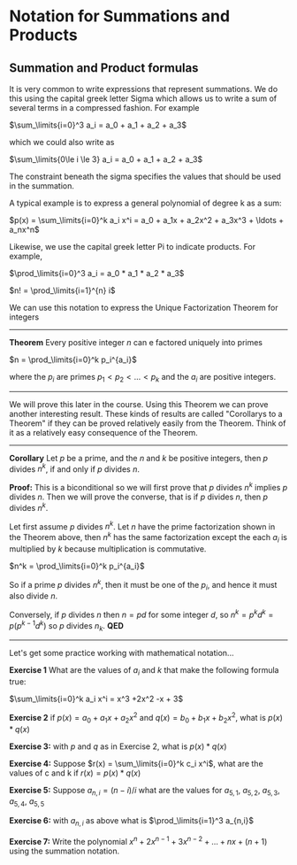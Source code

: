 # Notation for Summations and Products

## Summation and Product formulas
It is very common to write expressions that represent summations. We do this using the capital greek letter Sigma which allows us to write a sum of several terms in a compressed fashion. For example

$\sum_\limits{i=0}^3 a_i  = a_0 + a_1 + a_2 + a_3$

which we could also write as

$\sum_\limits{0\le i \le 3} a_i  = a_0 + a_1 + a_2 + a_3$

The constraint beneath the sigma specifies the values that should be used in the summation.

A typical example is to express a general polynomial of degree k as a sum:

$p(x) = \sum_\limits{i=0}^k a_i x^i = a_0 + a_1x + a_2x^2 + a_3x^3 + \ldots + a_nx^n$

Likewise, we use the capital greek letter Pi to indicate products. For example,

$\prod_\limits{i=0}^3 a_i  = a_0 * a_1 * a_2 * a_3$

$n! = \prod_\limits{i=1}^{n} i$

We can use this notation to express the Unique Factorization Theorem for integers

---

**Theorem** Every positive integer $n$ can e factored uniquely into primes

$n = \prod_\limits{i=0}^k p_i^{a_i}$

where the $p_i$ are primes $p_1\lt p_2\lt \ldots\lt p_k$ and the $a_i$ are positive integers.

---

We will prove this later in the course. Using this Theorem we can prove another interesting result.
These kinds of results are called "Corollarys to a Theorem" if they can be proved relatively easily from
the Theorem. Think of it as a relatively easy consequence of the Theorem.

---

**Corollary** Let $p$ be a prime, and the $n$ and $k$ be positive integers, then $p$ divides $n^k$, if and only if $p$ divides $n$.

**Proof:** 
This is a biconditional so we will first prove that $p$ divides $n^k$ implies $p$ divides $n$.  Then we will prove the
converse, that is if $p$ divides $n$, then $p$ divides $n^k$.

Let first assume $p$ divides $n^k$. 
Let $n$ have the prime factorization shown in the Theorem above, then $n^k$ has the same factorization
except the each $a_i$ is multiplied by $k$ because multiplication is commutative.

$n^k =  \prod_\limits{i=0}^k p_i^{a_i}$

So if a prime $p$ divides $n^k$, then it must be one of the $p_i$, and hence it must also divide $n$.

Conversely, if $p$ divides $n$ then $n=pd$ for some integer $d$, so $n^k = p^kd^k = p(p^{k-1}d^k)$ so $p$ divides $n_k$.
**QED**

---

Let's get some practice working with mathematical notation...

**Exercise 1**
What are the values of $a_i$ and $k$ that make the following formula true:

$\sum_\limits{i=0}^k a_i x^i = x^3 +2x^2 -x + 3$

**Exercise 2**
if $p(x) = a_0+a_1x + a_2x^2$ and
$q(x) = b_0+b_1x + b_2x^2$,
what is $p(x)*q(x)$

**Exercise 3:**
with $p$ and $q$ as in Exercise 2, what is $p(x)*q(x)$

**Exercise 4:**
Suppose $r(x) = \sum_\limits{i=0}^k c_i x^i$,
what are the values of c and k if $r(x)=p(x)*q(x)$

**Exercise 5:**
Suppose $a_{n,i} = (n-i)/i$
what are the values for $a_{5,1}$, $a_{5,2}$, $a_{5,3}$, $a_{5,4}$, $a_{5,5}$ 

**Exercise 6:**
with $a_{n,i}$ as above what is  $\prod_\limits{i=1}^3 a_{n,i}$

**Exercise 7:**
Write the polynomial $x^n + 2x^{n-1} + 3x^{n-2} + \ldots + nx + (n+1)$
using the summation notation.
